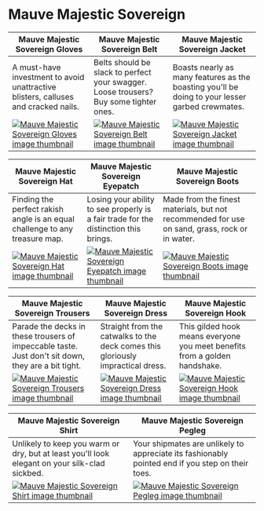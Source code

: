 # Mauve Majestic Sovereign

| Mauve Majestic Sovereign Gloves | Mauve Majestic Sovereign Belt | Mauve Majestic Sovereign Jacket |
| ------------------------------- | ----------------------------- | ------------------------------- |
| A must-have investment to avoid unattractive blisters, calluses and cracked nails. | Belts should be slack to perfect your swagger. Loose trousers? Buy some tighter ones. | Boasts nearly as many features as the boasting you'll be doing to your lesser garbed crewmates. |
| [![Mauve Majestic Sovereign Gloves image thumbnail](https://seaofthieves.wiki.gg/images/b/b9/Mauve_Majestic_Sovereign_Gloves.png)](https://seaofthieves.wiki.gg/wiki/Mauve_Majestic_Sovereign_Gloves) | [![Mauve Majestic Sovereign Belt image thumbnail](https://seaofthieves.wiki.gg/images/f/f6/Mauve_Majestic_Sovereign_Belt.png)](https://seaofthieves.wiki.gg/wiki/Mauve_Majestic_Sovereign_Belt) | [![Mauve Majestic Sovereign Jacket image thumbnail](https://seaofthieves.wiki.gg/images/d/d8/Mauve_Majestic_Sovereign_Jacket.png)](https://seaofthieves.wiki.gg/wiki/Mauve_Majestic_Sovereign_Jacket) |

| Mauve Majestic Sovereign Hat | Mauve Majestic Sovereign Eyepatch | Mauve Majestic Sovereign Boots |
| ---------------------------- | --------------------------------- | ------------------------------ |
| Finding the perfect rakish angle is an equal challenge to any treasure map. | Losing your ability to see properly is a fair trade for the distinction this brings. | Made from the finest materials, but not recommended for use on sand, grass, rock or in water. |
| [![Mauve Majestic Sovereign Hat image thumbnail](https://seaofthieves.wiki.gg/images/4/46/Mauve_Majestic_Sovereign_Hat.png)](https://seaofthieves.wiki.gg/wiki/Mauve_Majestic_Sovereign_Hat) | [![Mauve Majestic Sovereign Eyepatch image thumbnail](https://seaofthieves.wiki.gg/images/8/8c/Mauve_Majestic_Sovereign_Eyepatch.png)](https://seaofthieves.wiki.gg/wiki/Mauve_Majestic_Sovereign_Eyepatch) | [![Mauve Majestic Sovereign Boots image thumbnail](https://seaofthieves.wiki.gg/images/d/d8/Mauve_Majestic_Sovereign_Boots.png)](https://seaofthieves.wiki.gg/wiki/Mauve_Majestic_Sovereign_Boots) |

| Mauve Majestic Sovereign Trousers | Mauve Majestic Sovereign Dress | Mauve Majestic Sovereign Hook |
| --------------------------------- | ------------------------------ | ----------------------------- |
| Parade the decks in these trousers of impeccable taste. Just don't sit down, they are a bit tight. | Straight from the catwalks to the deck comes this gloriously impractical dress. | This gilded hook means everyone you meet benefits from a golden handshake. |
| [![Mauve Majestic Sovereign Trousers image thumbnail](https://seaofthieves.wiki.gg/images/4/45/Mauve_Majestic_Sovereign_Trousers.png)](https://seaofthieves.wiki.gg/wiki/Mauve_Majestic_Sovereign_Trousers) | [![Mauve Majestic Sovereign Dress image thumbnail](https://seaofthieves.wiki.gg/images/c/cc/Mauve_Majestic_Sovereign_Dress.png)](https://seaofthieves.wiki.gg/wiki/Mauve_Majestic_Sovereign_Dress) | [![Mauve Majestic Sovereign Hook image thumbnail](https://seaofthieves.wiki.gg/images/7/71/Mauve_Majestic_Sovereign_Hook.png)](https://seaofthieves.wiki.gg/wiki/Mauve_Majestic_Sovereign_Hook) |

| Mauve Majestic Sovereign Shirt | Mauve Majestic Sovereign Pegleg |
| ------------------------------ | ------------------------------- |
| Unlikely to keep you warm or dry, but at least you'll look elegant on your silk-clad sickbed. | Your shipmates are unlikely to appreciate its fashionably pointed end if you step on their toes. |
| [![Mauve Majestic Sovereign Shirt image thumbnail](https://seaofthieves.wiki.gg/images/2/24/Mauve_Majestic_Sovereign_Shirt.png)](https://seaofthieves.wiki.gg/wiki/Mauve_Majestic_Sovereign_Shirt) | [![Mauve Majestic Sovereign Pegleg image thumbnail](https://seaofthieves.wiki.gg/images/3/3b/Mauve_Majestic_Sovereign_Pegleg.png)](https://seaofthieves.wiki.gg/wiki/Mauve_Majestic_Sovereign_Pegleg) |
